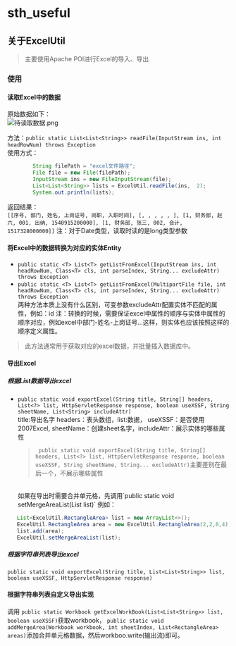 # sth_useful
## 关于ExcelUtil
> 主要使用Apache POI进行Excel的导入、导出
### 使用

#### 读取Excel中的数据
原始数据如下：<br>
![待读取数据.png](https://upload-images.jianshu.io/upload_images/309348-dbe77e133ff3b9f1.png?imageMogr2/auto-orient/strip%7CimageView2/2/w/1240)

方法：`public static List<List<String>> readFile(InputStream ins, int headRowNum) throws Exception`<br>
使用方式：
```java
        String filePath = "excel文件路径";
        File file = new File(filePath);
        InputStream ins = new FileInputStream(file);
        List<List<String>> lists = ExcelUtil.readFile(ins,  2);
        System.out.println(lists);
```
返回结果：<br>
`[[序号, 部门, 姓名, 上岗证号, 岗职, 入职时间], [, , , , , ], [1, 财务部, 赵六, 001, 出纳, 1540915200000], [1, 财务部, 张三, 002, 会计, 1517328000000]]`
注：对于Date类型，读取时读的是long类型参数

#### 将Excel中的数据转换为对应的实体Entity
* `public static <T> List<T> getListFromExcel(InputStream ins, int headRowNum, Class<T> cls, int parseIndex, String... excludeAttr) throws Exception`
* `public static <T> List<T> getListFromExcel(MultipartFile file, int headRowNum, Class<T> cls, int parseIndex, String... excludeAttr) throws Exception`
<br>两种方法本质上没有什么区别，可变参数excludeAttr配置实体不匹配的属性，例如：id
注：转换的时候，需要保证excel中属性的顺序与实体中属性的顺序对应，例如excel中部门-姓名-上岗证号...这样，则实体也应该按照这样的顺序定义属性。

> 此方法通常用于获取对应的excel数据，并批量插入数据库中。

#### 导出Excel
##### 根据List数据导出excel
*  `public static void exportExcel(String title, String[] headers, List<?> list, HttpServletResponse response, boolean useXSSF, String sheetName, List<String> includeAttr) `
<br>title:导出名字
    headers：表头数组，list:数据， useXSSF：是否使用2007Excel, sheetName：创建sheet名字，includeAttr：展示实体的哪些属性
   
   > ` public static void exportExcel(String title, String[] headers, List<?> list, HttpServletResponse response, boolean useXSSF, String sheetName, String... excludeAttr)`主要差别在最后一个，不展示哪些属性
   
   <br>
   如果在导出时需要合并单元格，先调用`public static void setMergeAreaList(List<RectangleArea> list)`
   例如：<br>
```java
   List<ExcelUtil.RectangleArea> list = new ArrayList<>();
   ExcelUtil.RectangleArea area = new ExcelUtil.RectangleArea(2,2,0,4);
   list.add(area);
   ExcelUtil.setMergeAreaList(list);
```
##### 根据字符串列表导出excel
`public static void exportExcel(String title, List<List<String>> list, boolean useXSSF, HttpServletResponse response)`
#### 根据字符串列表自定义导出实现
调用
`public static Workbook getExcelWorkBook(List<List<String>> list, boolean useXSSF)`获取workbook，
`public static void addMergeArea(Workbook workbook, int sheetIndex, List<RectangleArea> areas)`添加合并单元格数据，然后workboo.write(输出流)即可。